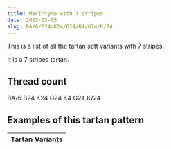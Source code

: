 ```yaml
---
title: MacIntyre with 7 stripes
date: 2023-02-05
slug: BA/6/B24/K24/G24/K4/G24/K/24
---
```

This is a list of all the tartan sett variants with 7 stripes.

It is a 7 stripes tartan.


## Thread count
BA/6 B24 K24 G24 K4 G24 K/24

## Examples of this tartan pattern

| Tartan Variants |
|---------------|
